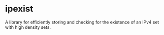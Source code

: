 # ipexist
A library for efficiently storing and checking for the existence of an IPv4 set with high density sets.
